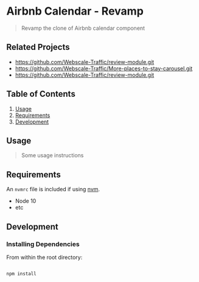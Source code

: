 # Airbnb Calendar - Revamp

> Revamp the clone of Airbnb calendar component

## Related Projects

  - https://github.com/Webscale-Traffic/review-module.git
  - https://github.com/Webscale-Traffic/More-places-to-stay-carousel.git
  - https://github.com/Webscale-Traffic/review-module.git

## Table of Contents

1. [Usage](#Usage)
1. [Requirements](#requirements)
1. [Development](#development)

## Usage

> Some usage instructions

## Requirements

An `nvmrc` file is included if using [nvm](https://github.com/creationix/nvm).

- Node 10
- etc

## Development

### Installing Dependencies

From within the root directory:

```sh

npm install

```

